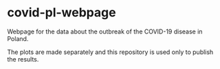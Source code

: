 # covid-pl-webpage

Webpage for the data about the outbreak of the COVID-19 disease in Poland.

The plots are made separately and this repository is used only to publish the results.

